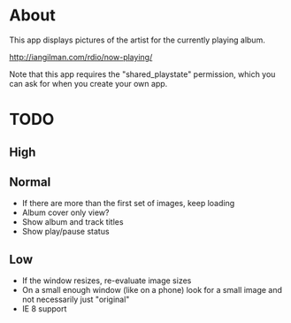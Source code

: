 # About

This app displays pictures of the artist for the currently playing album.

http://iangilman.com/rdio/now-playing/

Note that this app requires the "shared_playstate" permission, which you can ask for when you create your own app.

# TODO

## High

## Normal

* If there are more than the first set of images, keep loading
* Album cover only view?
* Show album and track titles
* Show play/pause status

## Low

* If the window resizes, re-evaluate image sizes
* On a small enough window (like on a phone) look for a small image and not necessarily just "original"
* IE 8 support
